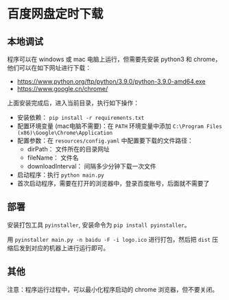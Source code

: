 # 百度网盘定时下载

## 本地调试

程序可以在 windows 或 mac 电脑上运行，但需要先安装 python3 和 chrome，他们可以在如下网址进行下载：

* https://www.python.org/ftp/python/3.9.0/python-3.9.0-amd64.exe
* https://www.google.cn/chrome/

上面安装完成后，进入当前目录，执行如下操作：

* 安装依赖： `pip install -r requirements.txt`
* 配置环境变量 (mac电脑不需要)：在 `PATH` 环境变量中添加 `C:\Program Files (x86)\Google\Chrome\Application`
* 配置参数：在 `resources/config.yaml` 中配置要下载的文件路径：
  * dirPath： 文件所在的目录网址
  * fileName： 文件名
  * downloadInterval： 间隔多少分钟下载一次文件
* 启动程序：执行 `python main.py`
* 首次启动程序，需要在打开的浏览器中，登录百度账号，后面就不需要了

## 部署

安装打包工具 `pyinstaller`, 安装命令为 `pip install pyinstaller`。 

用 `pyinstaller main.py -n baidu -F -i logo.ico` 进行打包，然后把 `dist` 压缩后发到对应的机器上进行运行即可。

## 其他

注意：程序运行过程中，可以最小化程序启动的 chrome 浏览器，但不要关闭。